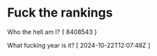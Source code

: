 # Fuck the rankings

Who the hell am I?
{ 8408543 }

What fucking year is it?
[ 2024-10-22T12:07:48Z ]
